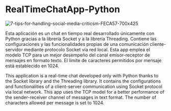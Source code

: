 # RealTimeChatApp-Python
![7-tips-for-handling-social-media-criticsm-FECA57-700x425](https://github.com/ADRIDEV2024/RealTimeChatApp-Python/assets/163412333/87574a5b-d8ef-4d6b-bf15-ef1b3130e49a)


Esta aplicación es un chat en tiempo real desarrollado únicamente con Python gracias a la librería Socket y a la librería Threading. Contiene las configuraciones y las funcionalidades propias de una comunicación cliente-servidor mediante protocolo Socket vía red local. Esta app emplea el modelo TCP para un mejor desempeño del canal emisor-receptor de mensajes en formato texto. El límite de caracteres permitidos por mensaje está establecido en 1024.

This application is a real-time chat developed only with Python thanks to the Socket library and the Threading library. It contains the configurations and functionalities of a client-server communication using Socket protocol via local network. This app uses the TCP model for a better performance of the sender-receiver channel of messages in text format. The number of characters allowed per message is set to 1024.

